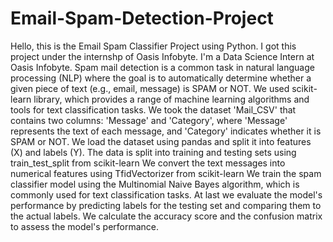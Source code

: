 # Email-Spam-Detection-Project
Hello, this is the Email Spam Classifier Project using Python. I got this project under the internshp of Oasis Infobyte. I'm a Data Science Intern at Oasis Infobyte.
Spam mail detection is a common task in natural language processing (NLP) where the goal is to automatically determine whether a given piece of text (e.g., email, message) is SPAM or NOT.
We used scikit-learn library, which provides a range of machine learning algorithms and tools for text classification tasks.
We took the dataset 'Mail_CSV' that contains two columns: 'Message' and 'Category', where 'Message' represents the text of each message, and 'Category' indicates whether it is SPAM or NOT.
We load the dataset using pandas and split it into features (X) and labels (Y).
The data is split into training and testing sets using train_test_split from scikit-learn
We convert the text messages into numerical features using TfidVectorizer from scikit-learn
We train the spam classifier model using the Multinomial Naive Bayes algorithm, which is commonly used for text classification tasks.
At last we evaluate the model's performance by predicting labels for the testing set and comparing them to the actual labels. We calculate the accuracy score and the confusion matrix to assess the model's performance.
